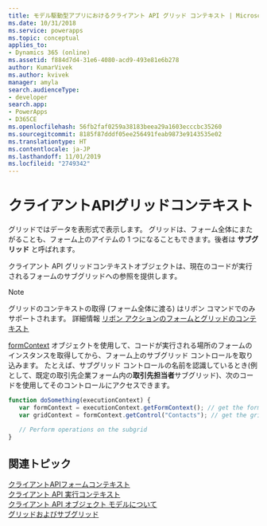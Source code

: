 ```yaml
---
title: モデル駆動型アプリにおけるクライアント API グリッド コンテキスト | Microsoft Docs
ms.date: 10/31/2018
ms.service: powerapps
ms.topic: conceptual
applies_to:
- Dynamics 365 (online)
ms.assetid: f884d7d4-31e6-4080-acd9-493e81e6b278
author: KumarVivek
ms.author: kvivek
manager: amyla
search.audienceType:
- developer
search.app:
- PowerApps
- D365CE
ms.openlocfilehash: 56fb2faf0259a38183beea29a1603ecccbc35260
ms.sourcegitcommit: 8185f87dddf05ee256491feab9873e9143535e02
ms.translationtype: HT
ms.contentlocale: ja-JP
ms.lasthandoff: 11/01/2019
ms.locfileid: "2749342"
---
```

# <a name="client-api-grid-context"></a>クライアントAPIグリッドコンテキスト

グリッドではデータを表形式で表示します。 グリッドは、フォーム全体にまたがることも、フォーム上のアイテムの 1 つになることもできます。後者は **サブグリッド** と呼ばれます。

クライアント API グリッドコンテキストオブジェクトは、現在のコードが実行されるフォームのサブグリッドへの参照を提供します。 

> [!NOTE]
> グリッドのコンテキストの取得 (フォーム全体に渡る) はリボン コマンドでのみサポートされます。 詳細情報 [リボン アクションのフォームとグリッドのコンテキスト](/powerapps/developer/model-driven-apps/pass-data-page-parameter-ribbon-actions#form-and-grid-context-in-ribbon-actions)

[formContext](clientapi-form-context.md) オブジェクトを使用して、コードが実行される場所のフォームのインスタンスを取得してから、フォーム上のサブグリッド コントロールを取り込みます。 たとえば、サブグリッド コントロールの名前を認識しているとき(例として、既定の取引先企業フォーム内の**取引先担当者**サブグリッド)、次のコードを使用してそのコントロールにアクセスできます。

```JavaScript
function doSomething(executionContext) {
   var formContext = executionContext.getFormContext(); // get the form Context
   var gridContext = formContext.getControl("Contacts"); // get the grid context

   // Perform operations on the subgrid
}
```

## <a name="related-topics"></a>関連トピック

[クライアントAPIフォームコンテキスト](clientapi-form-context.md)<br/>
[クライアント API 実行コンテキスト](clientapi-execution-context.md)<br/>
[クライアント API オブジェクト モデルについて](understand-clientapi-object-model.md)<br/>
[グリッドおよびサブグリッド](reference/grids.md)

